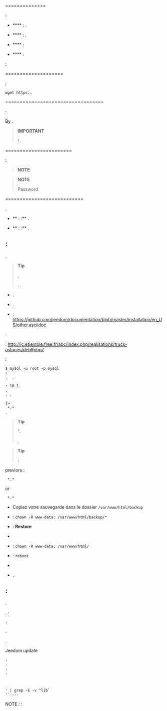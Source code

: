  
==============

 :

-   **** : 
    .

-   **** : 
    .

-   **** : 

-   **** : 

<!-- -->

    


:

    

 
====================

 :

    
    wget https:.
    

 
==================================

 :

    

By :

    

> **IMPORTANT**
>
>  ! 
> .

 
=======================



    

 :

    

> **NOTE**
>
> 



    

> **NOTE**
>
> 
> Password

 
===========================



.

-   ** :  :** 
    .

-   ** :  :** 
    .

 :  
-----------------------------------------------------------------



.

> **Tip**
>
> ,
> 
> .
> .

-   .

-   
    .

-    :
    <https://github.com/jeedom/documentation/blob/master/installation/en_US/other.asciidoc>





.

 :
<http://jc.etiemble.free.fr/abc/index.php/realisations/trucs-astuces/deb9php7>



 :

    $ mysql -u root -p mysql
    :
    .  .
    
    : 10.1.
    .
    . .

    ]>
     *.* 
    .
    
    

> **Tip**
>
> 
> ". 
> 
> .

> **Tip**
>
>  :
> 


previors :

     *.* 

or

     *.* 

-   Copiez votre sauvegarde dans le dossier `/var/www/html/backup`

-    :
    `chown -R www-data: /var/www/html/backup/*`

-   
     : 
     **Restore** 

-   

-    :
    `chown -R www-data: /var/www/html/`

-    : `reboot`

-   
    

-   
    .

 :  
-----------------------------------------------

.

    
    
    

.
 :

    .
    

.

    
    
    

.

    

Jeedom update

    .
    .
    .
    .



    ' | grep -E -v ^lib`
    '`----

NOTE :  :

     
    

